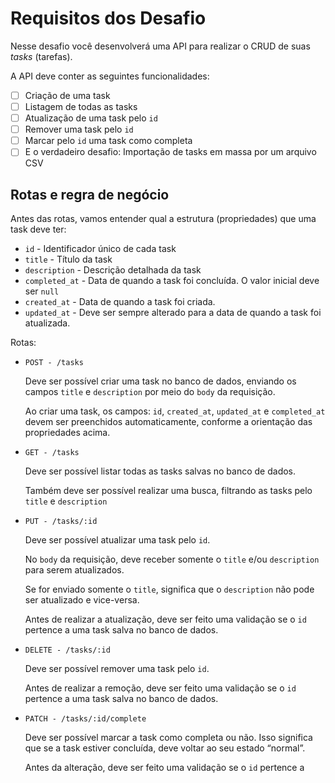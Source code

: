 # Requisitos dos Desafio

Nesse desafio você desenvolverá uma API para realizar o CRUD de suas *tasks* (tarefas).

A API deve conter as seguintes funcionalidades:

- [ ] Criação de uma task
- [ ] Listagem de todas as tasks
- [ ] Atualização de uma task pelo `id`
- [ ] Remover uma task pelo `id`
- [ ] Marcar pelo `id` uma task como completa
- [ ] E o verdadeiro desafio: Importação de tasks em massa por um arquivo CSV

## Rotas e regra de negócio

Antes das rotas, vamos entender qual a estrutura (propriedades) que uma task
deve ter:

- `id` - Identificador único de cada task
- `title` - Título da task
- `description` - Descrição detalhada da task
- `completed_at` - Data de quando a task foi concluída.
O valor inicial deve ser `null`
- `created_at` - Data de quando a task foi criada.
- `updated_at` - Deve ser sempre alterado para a data de quando a task foi atualizada.

Rotas:

- `POST - /tasks`

    Deve ser possível criar uma task no banco de dados,
    enviando os campos `title` e `description` por meio do `body` da requisição.

    Ao criar uma task, os campos: `id`, `created_at`, `updated_at` e `completed_at`
    devem ser preenchidos automaticamente, conforme a orientação das propriedades
    acima.

- `GET - /tasks`

    Deve ser possível listar todas as tasks salvas no banco de dados.

    Também deve ser possível realizar uma busca, filtrando as tasks
    pelo `title` e `description`

- `PUT - /tasks/:id`

    Deve ser possível atualizar uma task pelo `id`.

    No `body` da requisição, deve receber somente o `title` e/ou `description` para
    serem atualizados.

    Se for enviado somente o `title`, significa que o `description`
    não pode ser atualizado e vice-versa.

    Antes de realizar a atualização, deve ser feito uma validação se
    o `id` pertence a uma task salva no banco de dados.

- `DELETE - /tasks/:id`

    Deve ser possível remover uma task pelo `id`.

    Antes de realizar a remoção, deve ser feito uma validação se o `id`
    pertence a uma task salva no banco de dados.

- `PATCH - /tasks/:id/complete`

    Deve ser possível marcar a task como completa ou não. Isso significa que
    se a task estiver concluída, deve voltar ao seu estado “normal”.

    Antes da alteração, deve ser feito uma validação se o `id` pertence a
